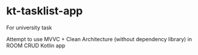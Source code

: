 # kt-tasklist-app
For university task

Attempt to use MVVC + Clean Architecture (without dependency library) in ROOM CRUD Kotlin app
